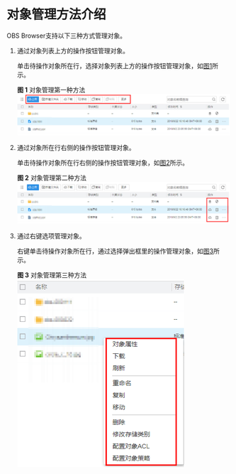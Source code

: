 # 对象管理方法介绍<a name="obs_03_0060"></a>

OBS Browser支持以下三种方式管理对象。

1.  通过对象列表上方的操作按钮管理对象。

    单击待操作对象所在行，选择对象列表上方的操作按钮管理对象，如[图1](#fig4140529718916)所示。

    **图 1**  对象管理第一种方法<a name="fig4140529718916"></a>  
    ![](figures/对象管理第一种方法.png "对象管理第一种方法")

2.  通过对象所在行右侧的操作按钮管理对象。

    单击待操作对象所在行右侧的操作按钮管理对象，如[图2](#fig24767716181032)所示。

    **图 2**  对象管理第二种方法<a name="fig24767716181032"></a>  
    ![](figures/对象管理第二种方法.png "对象管理第二种方法")

3.  通过右键选项管理对象。

    右键单击待操作对象所在行，通过选择弹出框里的操作管理对象，如[图3](#fig56131650141216)所示。

    **图 3**  对象管理第三种方法<a name="fig56131650141216"></a>  
    ![](figures/对象管理第三种方法.png "对象管理第三种方法")


